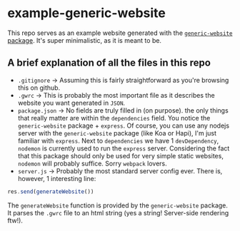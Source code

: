 # example-generic-website
This repo serves as an example website generated with the [`generic-website` package](https://github.com/quite-nice/generic-website). It's super minimalistic, as it is meant to be.

## A brief explanation of all the files in this repo
* `.gitignore` -> Assuming this is fairly straightforward as you're browsing this on github.
* `.gwrc` -> This is probably the most important file as it describes the website you want generated in `JSON`.
* `package.json` -> No fields are truly filled in (on purpose). the only things that really matter are within the `dependencies` field. You notice the `generic-website` package + `express`. Of course, you can use any nodejs server with the `generic-website` package (like Koa or Hapi), I'm just familiar with `express`. Next to `dependencies` we have 1 `devDependency`, `nodemon` is currently used to run the `express` server. Considering the fact that this package should only be used for very simple static websites, `nodemon` will probably suffice. Sorry `webpack` lovers.
* `server.js` -> Probably the most standard server config ever. There is, however, 1 interesting line:

```js
res.send(generateWebsite())
```

The `generateWebsite` function is provided by the `generic-website` package. It parses the `.gwrc` file to an html string (yes a string! Server-side rendering ftw!).
